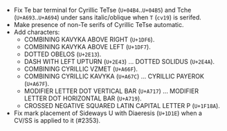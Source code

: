 * Fix Te bar terminal for Cyrillic TeTse (`U+04B4`..`U+04B5`) and Tche (`U+A693`..`U+A694`) under sans italic/oblique when `T` (`cv19`) is serifed.
* Make presence of non-Te serifs of Cyrillic TeTse automatic.
* Add characters:
  - COMBINING KAVYKA ABOVE RIGHT (`U+1DF6`).
  - COMBINING KAVYKA ABOVE LEFT (`U+1DF7`).
  - DOTTED OBELOS (`U+2E13`).
  - DASH WITH LEFT UPTURN (`U+2E43`) ... DOTTED SOLIDUS (`U+2E4A`).
  - COMBINING CYRILLIC VZMET (`U+A66F`).
  - COMBINING CYRILLIC KAVYKA (`U+A67C`) ... CYRILLIC PAYEROK (`U+A67F`).
  - MODIFIER LETTER DOT VERTICAL BAR (`U+A717`) ... MODIFIER LETTER DOT HORIZONTAL BAR (`U+A719`).
  - CROSSED NEGATIVE SQUARED LATIN CAPITAL LETTER P (`U+1F18A`).
* Fix mark placement of Sideways U with Diaeresis (`U+1D1E`) when a CV/SS is applied to it (#2353).
